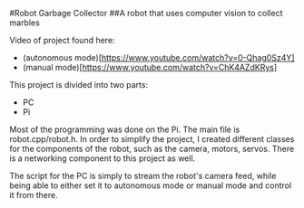 #Robot Garbage Collector
##A robot that uses computer vision to collect marbles

Video of project found here: 
* (autonomous mode)[https://www.youtube.com/watch?v=0-Qhag0Sz4Y]
* (manual mode)[https://www.youtube.com/watch?v=ChK4AZdKRys]

This project is divided into two parts:
* PC
* Pi

Most of the programming was done on the Pi. The main file is robot.cpp/robot.h. In order to simplify the project, I created different classes for the components of the robot, such as the camera, motors, servos. There is a networking component to this project as well.

The script for the PC is simply to stream the robot's camera feed, while being able to either set it to autonomous mode or manual mode and control it from there.
